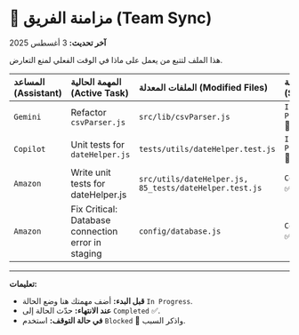# 👥 مزامنة الفريق (Team Sync)

**آخر تحديث:** 3 أغسطس 2025

هذا الملف لتتبع من يعمل على ماذا في الوقت الفعلي لمنع التعارض.

| المساعد (Assistant) | المهمة الحالية (Active Task) | الملفات المعدلة (Modified Files) | الحالة (Status) |
| :--- | :--- | :--- | :--- |
| `Gemini` | Refactor `csvParser.js` | `src/lib/csvParser.js` | `In Progress` 🚧 |
| `Copilot` | Unit tests for `dateHelper.js` | `tests/utils/dateHelper.test.js` | `In Progress` 🚧 |
| `Amazon` | Write unit tests for dateHelper.js | `src/utils/dateHelper.js, 85_tests/dateHelper.test.js` | `Completed` ✅ |
| `Amazon` | Fix Critical: Database connection error in staging | `config/database.js` | `Completed` ✅ |

---
**تعليمات:**
- **قبل البدء:** أضف مهمتك هنا وضع الحالة `In Progress`.
- **عند الانتهاء:** حدّث الحالة إلى `Completed` ✅.
- **في حالة التوقف:** استخدم `Blocked` 🛑 واذكر السبب.